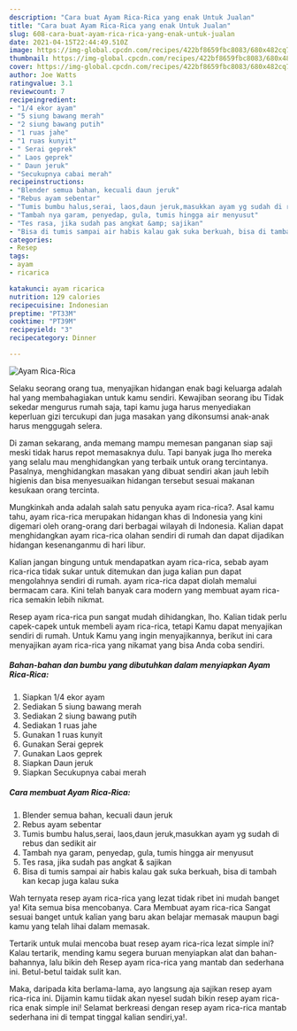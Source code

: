 ```yaml
---
description: "Cara buat Ayam Rica-Rica yang enak Untuk Jualan"
title: "Cara buat Ayam Rica-Rica yang enak Untuk Jualan"
slug: 608-cara-buat-ayam-rica-rica-yang-enak-untuk-jualan
date: 2021-04-15T22:44:49.510Z
image: https://img-global.cpcdn.com/recipes/422bf8659fbc8083/680x482cq70/ayam-rica-rica-foto-resep-utama.jpg
thumbnail: https://img-global.cpcdn.com/recipes/422bf8659fbc8083/680x482cq70/ayam-rica-rica-foto-resep-utama.jpg
cover: https://img-global.cpcdn.com/recipes/422bf8659fbc8083/680x482cq70/ayam-rica-rica-foto-resep-utama.jpg
author: Joe Watts
ratingvalue: 3.1
reviewcount: 7
recipeingredient:
- "1/4 ekor ayam"
- "5 siung bawang merah"
- "2 siung bawang putih"
- "1 ruas jahe"
- "1 ruas kunyit"
- " Serai geprek"
- " Laos geprek"
- " Daun jeruk"
- "Secukupnya cabai merah"
recipeinstructions:
- "Blender semua bahan, kecuali daun jeruk"
- "Rebus ayam sebentar"
- "Tumis bumbu halus,serai, laos,daun jeruk,masukkan ayam yg sudah di rebus dan sedikit air"
- "Tambah nya garam, penyedap, gula, tumis hingga air menyusut"
- "Tes rasa, jika sudah pas angkat &amp; sajikan"
- "Bisa di tumis sampai air habis kalau gak suka berkuah, bisa di tambah kan kecap juga kalau suka"
categories:
- Resep
tags:
- ayam
- ricarica

katakunci: ayam ricarica 
nutrition: 129 calories
recipecuisine: Indonesian
preptime: "PT33M"
cooktime: "PT39M"
recipeyield: "3"
recipecategory: Dinner

---
```



![Ayam Rica-Rica](https://img-global.cpcdn.com/recipes/422bf8659fbc8083/680x482cq70/ayam-rica-rica-foto-resep-utama.jpg)

Selaku seorang orang tua, menyajikan hidangan enak bagi keluarga adalah hal yang membahagiakan untuk kamu sendiri. Kewajiban seorang ibu Tidak sekedar mengurus rumah saja, tapi kamu juga harus menyediakan keperluan gizi tercukupi dan juga masakan yang dikonsumsi anak-anak harus menggugah selera.

Di zaman  sekarang, anda memang mampu memesan panganan siap saji meski tidak harus repot memasaknya dulu. Tapi banyak juga lho mereka yang selalu mau menghidangkan yang terbaik untuk orang tercintanya. Pasalnya, menghidangkan masakan yang dibuat sendiri akan jauh lebih higienis dan bisa menyesuaikan hidangan tersebut sesuai makanan kesukaan orang tercinta. 



Mungkinkah anda adalah salah satu penyuka ayam rica-rica?. Asal kamu tahu, ayam rica-rica merupakan hidangan khas di Indonesia yang kini digemari oleh orang-orang dari berbagai wilayah di Indonesia. Kalian dapat menghidangkan ayam rica-rica olahan sendiri di rumah dan dapat dijadikan hidangan kesenanganmu di hari libur.

Kalian jangan bingung untuk mendapatkan ayam rica-rica, sebab ayam rica-rica tidak sukar untuk ditemukan dan juga kalian pun dapat mengolahnya sendiri di rumah. ayam rica-rica dapat diolah memalui bermacam cara. Kini telah banyak cara modern yang membuat ayam rica-rica semakin lebih nikmat.

Resep ayam rica-rica pun sangat mudah dihidangkan, lho. Kalian tidak perlu capek-capek untuk membeli ayam rica-rica, tetapi Kamu dapat menyajikan sendiri di rumah. Untuk Kamu yang ingin menyajikannya, berikut ini cara menyajikan ayam rica-rica yang nikamat yang bisa Anda coba sendiri.

<!--inarticleads1-->

##### Bahan-bahan dan bumbu yang dibutuhkan dalam menyiapkan Ayam Rica-Rica:

1. Siapkan 1/4 ekor ayam
1. Sediakan 5 siung bawang merah
1. Sediakan 2 siung bawang putih
1. Sediakan 1 ruas jahe
1. Gunakan 1 ruas kunyit
1. Gunakan  Serai geprek
1. Gunakan  Laos geprek
1. Siapkan  Daun jeruk
1. Siapkan Secukupnya cabai merah




<!--inarticleads2-->

##### Cara membuat Ayam Rica-Rica:

1. Blender semua bahan, kecuali daun jeruk
1. Rebus ayam sebentar
1. Tumis bumbu halus,serai, laos,daun jeruk,masukkan ayam yg sudah di rebus dan sedikit air
1. Tambah nya garam, penyedap, gula, tumis hingga air menyusut
1. Tes rasa, jika sudah pas angkat &amp; sajikan
1. Bisa di tumis sampai air habis kalau gak suka berkuah, bisa di tambah kan kecap juga kalau suka




Wah ternyata resep ayam rica-rica yang lezat tidak ribet ini mudah banget ya! Kita semua bisa mencobanya. Cara Membuat ayam rica-rica Sangat sesuai banget untuk kalian yang baru akan belajar memasak maupun bagi kamu yang telah lihai dalam memasak.

Tertarik untuk mulai mencoba buat resep ayam rica-rica lezat simple ini? Kalau tertarik, mending kamu segera buruan menyiapkan alat dan bahan-bahannya, lalu bikin deh Resep ayam rica-rica yang mantab dan sederhana ini. Betul-betul taidak sulit kan. 

Maka, daripada kita berlama-lama, ayo langsung aja sajikan resep ayam rica-rica ini. Dijamin kamu tiidak akan nyesel sudah bikin resep ayam rica-rica enak simple ini! Selamat berkreasi dengan resep ayam rica-rica mantab sederhana ini di tempat tinggal kalian sendiri,ya!.


